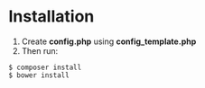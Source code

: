 # Installation

1. Create **config.php** using **config_template.php**
2. Then run:
```
$ composer install
$ bower install
```